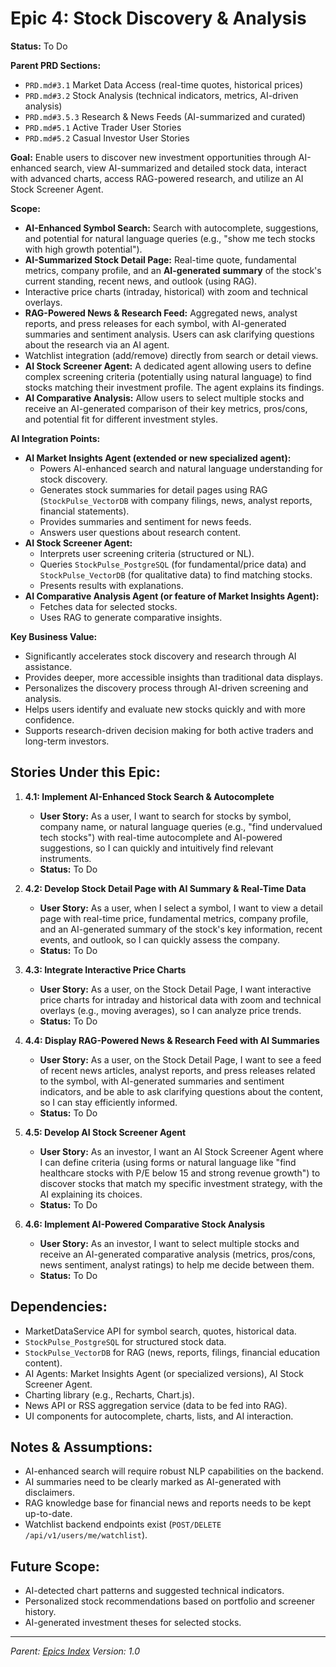 # Epic 4: Stock Discovery & Analysis

**Status:** To Do

**Parent PRD Sections:**
*   `PRD.md#3.1` Market Data Access (real-time quotes, historical prices)
*   `PRD.md#3.2` Stock Analysis (technical indicators, metrics, AI-driven analysis)
*   `PRD.md#3.5.3` Research & News Feeds (AI-summarized and curated)
*   `PRD.md#5.1` Active Trader User Stories
*   `PRD.md#5.2` Casual Investor User Stories

**Goal:**
Enable users to discover new investment opportunities through AI-enhanced search, view AI-summarized and detailed stock data, interact with advanced charts, access RAG-powered research, and utilize an AI Stock Screener Agent.

**Scope:**
*   **AI-Enhanced Symbol Search:** Search with autocomplete, suggestions, and potential for natural language queries (e.g., "show me tech stocks with high growth potential").
*   **AI-Summarized Stock Detail Page:** Real-time quote, fundamental metrics, company profile, and an **AI-generated summary** of the stock's current standing, recent news, and outlook (using RAG).
*   Interactive price charts (intraday, historical) with zoom and technical overlays.
*   **RAG-Powered News & Research Feed:** Aggregated news, analyst reports, and press releases for each symbol, with AI-generated summaries and sentiment analysis. Users can ask clarifying questions about the research via an AI agent.
*   Watchlist integration (add/remove) directly from search or detail views.
*   **AI Stock Screener Agent:** A dedicated agent allowing users to define complex screening criteria (potentially using natural language) to find stocks matching their investment profile. The agent explains its findings.
*   **AI Comparative Analysis:** Allow users to select multiple stocks and receive an AI-generated comparison of their key metrics, pros/cons, and potential fit for different investment styles.

**AI Integration Points:**
*   **AI Market Insights Agent (extended or new specialized agent):**
    *   Powers AI-enhanced search and natural language understanding for stock discovery.
    *   Generates stock summaries for detail pages using RAG (`StockPulse_VectorDB` with company filings, news, analyst reports, financial statements).
    *   Provides summaries and sentiment for news feeds.
    *   Answers user questions about research content.
*   **AI Stock Screener Agent:**
    *   Interprets user screening criteria (structured or NL).
    *   Queries `StockPulse_PostgreSQL` (for fundamental/price data) and `StockPulse_VectorDB` (for qualitative data) to find matching stocks.
    *   Presents results with explanations.
*   **AI Comparative Analysis Agent (or feature of Market Insights Agent):**
    *   Fetches data for selected stocks.
    *   Uses RAG to generate comparative insights.

**Key Business Value:**
*   Significantly accelerates stock discovery and research through AI assistance.
*   Provides deeper, more accessible insights than traditional data displays.
*   Personalizes the discovery process through AI-driven screening and analysis.
*   Helps users identify and evaluate new stocks quickly and with more confidence.
*   Supports research-driven decision making for both active traders and long-term investors.

## Stories Under this Epic:

1.  **4.1: Implement AI-Enhanced Stock Search & Autocomplete**
    *   **User Story:** As a user, I want to search for stocks by symbol, company name, or natural language queries (e.g., "find undervalued tech stocks") with real-time autocomplete and AI-powered suggestions, so I can quickly and intuitively find relevant instruments.
    *   **Status:** To Do

2.  **4.2: Develop Stock Detail Page with AI Summary & Real-Time Data**
    *   **User Story:** As a user, when I select a symbol, I want to view a detail page with real-time price, fundamental metrics, company profile, and an AI-generated summary of the stock's key information, recent events, and outlook, so I can quickly assess the company.
    *   **Status:** To Do

3.  **4.3: Integrate Interactive Price Charts**
    *   **User Story:** As a user, on the Stock Detail Page, I want interactive price charts for intraday and historical data with zoom and technical overlays (e.g., moving averages), so I can analyze price trends.
    *   **Status:** To Do

4.  **4.4: Display RAG-Powered News & Research Feed with AI Summaries**
    *   **User Story:** As a user, on the Stock Detail Page, I want to see a feed of recent news articles, analyst reports, and press releases related to the symbol, with AI-generated summaries and sentiment indicators, and be able to ask clarifying questions about the content, so I can stay efficiently informed.
    *   **Status:** To Do

5.  **4.5: Develop AI Stock Screener Agent**
    *   **User Story:** As an investor, I want an AI Stock Screener Agent where I can define criteria (using forms or natural language like "find healthcare stocks with P/E below 15 and strong revenue growth") to discover stocks that match my specific investment strategy, with the AI explaining its choices.
    *   **Status:** To Do

6.  **4.6: Implement AI-Powered Comparative Stock Analysis**
    *   **User Story:** As an investor, I want to select multiple stocks and receive an AI-generated comparative analysis (metrics, pros/cons, news sentiment, analyst ratings) to help me decide between them.
    *   **Status:** To Do

## Dependencies:
*   MarketDataService API for symbol search, quotes, historical data.
*   `StockPulse_PostgreSQL` for structured stock data.
*   `StockPulse_VectorDB` for RAG (news, reports, filings, financial education content).
*   AI Agents: Market Insights Agent (or specialized versions), AI Stock Screener Agent.
*   Charting library (e.g., Recharts, Chart.js).
*   News API or RSS aggregation service (data to be fed into RAG).
*   UI components for autocomplete, charts, lists, and AI interaction.

## Notes & Assumptions:
*   AI-enhanced search will require robust NLP capabilities on the backend.
*   AI summaries need to be clearly marked as AI-generated with disclaimers.
*   RAG knowledge base for financial news and reports needs to be kept up-to-date.
*   Watchlist backend endpoints exist (`POST/DELETE /api/v1/users/me/watchlist`).

## Future Scope:
*   AI-detected chart patterns and suggested technical indicators.
*   Personalized stock recommendations based on portfolio and screener history.
*   AI-generated investment theses for selected stocks.

---
*Parent: [Epics Index](index.md)*
*Version: 1.0* 